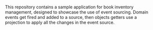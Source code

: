 This repository contains a sample application for book inventory management, designed to showcase the use of event sourcing. Domain events get fired and added to a source, then objects getters use a projection to apply all the changes in the event source.
